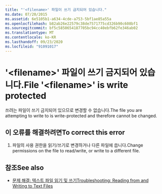```yaml
---
title: "'<filename>' 파일이 쓰기 금지되어 있습니다."
ms.date: 07/20/2015
ms.assetid: 6e5105b1-a634-4cde-a753-5bf1ae85a55a
ms.openlocfilehash: b82ab26e22579c38de7571775cd326b90c608bf1
ms.sourcegitcommit: bf5c5850654187705bc94cc40ebfb62fe346ab02
ms.translationtype: MT
ms.contentlocale: ko-KR
ms.lasthandoff: 09/23/2020
ms.locfileid: "91091017"
---
```

# <a name="file-filename-is-write-protected"></a><span data-ttu-id="e1781-102">'\<filename>' 파일이 쓰기 금지되어 있습니다.</span><span class="sxs-lookup"><span data-stu-id="e1781-102">File '\<filename>' is write protected</span></span>

<span data-ttu-id="e1781-103">쓰려는 파일이 쓰기 금지되어 있으므로 변경할 수 없습니다.</span><span class="sxs-lookup"><span data-stu-id="e1781-103">The file you are attempting to write to is write-protected and therefore cannot be changed.</span></span>  
  
## <a name="to-correct-this-error"></a><span data-ttu-id="e1781-104">이 오류를 해결하려면</span><span class="sxs-lookup"><span data-stu-id="e1781-104">To correct this error</span></span>  
  
1. <span data-ttu-id="e1781-105">파일의 사용 권한을 읽기/쓰기로 변경하거나 다른 파일에 씁니다.</span><span class="sxs-lookup"><span data-stu-id="e1781-105">Change permissions on the file to read/write, or write to a different file.</span></span>  
  
## <a name="see-also"></a><span data-ttu-id="e1781-106">참조</span><span class="sxs-lookup"><span data-stu-id="e1781-106">See also</span></span>

- [<span data-ttu-id="e1781-107">문제 해결: 텍스트 파일 읽기 및 쓰기</span><span class="sxs-lookup"><span data-stu-id="e1781-107">Troubleshooting: Reading from and Writing to Text Files</span></span>](../developing-apps/programming/drives-directories-files/troubleshooting-reading-from-and-writing-to-text-files.md)
